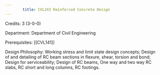 ```yaml
---
        title: CVL243 Reinforced Concrete Design
---
```

Credits: 3 (3-0-0)

Department: Department of Civil Engineering

Prerequisites: [[CVL141]]

Design Philosophy: Working stress and limit state design concepts; Design of and detailing of RC beam sections in flexure, shear, torsion and bond; Design for serviceability; Design of RC beams, One way and two way RC slabs, RC short and long columns, RC footings.